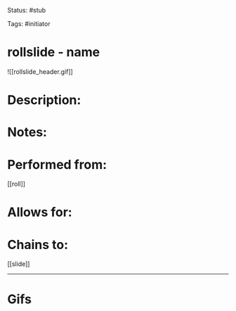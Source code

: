 Status: #stub

Tags: #initiator

# rollslide - name
![[rollslide_header.gif]]
# Description:


# Notes:


# Performed from:
[[roll]]

# Allows for:


# Chains to:
[[slide]]

___
# Gifs
